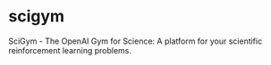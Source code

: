 # scigym
SciGym - The OpenAI Gym for Science: A platform for your scientific reinforcement learning problems.
